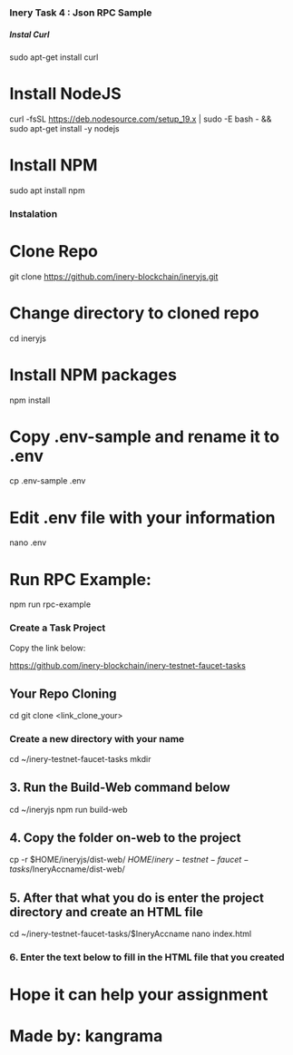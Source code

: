 ### Inery Task 4 : Json RPC Sample ###

##### Instal Curl

sudo apt-get install curl

# Install NodeJS

curl -fsSL https://deb.nodesource.com/setup_19.x | sudo -E bash - &&\
sudo apt-get install -y nodejs

# Install NPM

sudo apt install npm

### Instalation

# Clone Repo

git clone https://github.com/inery-blockchain/ineryjs.git

# Change directory to cloned repo

cd ineryjs

# Install NPM packages

npm install

# Copy .env-sample and rename it to .env

cp .env-sample .env

# Edit .env file with your information

nano .env

# Run RPC Example:

npm run rpc-example

### Create a Task Project
  Copy the link below:
  
https://github.com/inery-blockchain/inery-testnet-faucet-tasks

## Your Repo Cloning

cd
git clone <link_clone_your>

### Create a new directory with your name

cd ~/inery-testnet-faucet-tasks
mkdir <YourIneryName>

## 3. Run the Build-Web command below

cd ~/ineryjs
npm run build-web

## 4. Copy the folder on-web to the project

cp -r $HOME/ineryjs/dist-web/ $HOME/inery-testnet-faucet-tasks/$IneryAccname/dist-web/

## 5. After that what you do is enter the project directory and create an HTML file

cd ~/inery-testnet-faucet-tasks/$IneryAccname
nano index.html

### 6. Enter the text below to fill in the HTML file that you created

<script src="./dist-web/inery-jsonrpc.min.js"></script>
<script src="./dist-web/inery-api.min.js"></script>
<script src="./dist-web/inery-jssig.min.js"></script>
<script>
    (async()=>{
        const rpc=new ineryjs_jsonrpc.JsonRpc("https://<YourIPInery>:8888");
        console.log(await rpc.get_info());
    })();
</script>

#  Hope it can help your assignment
#  Made by: kangrama
